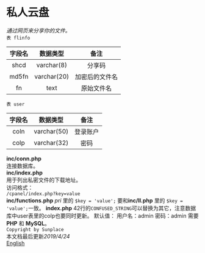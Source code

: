 # 私人云盘  
*通过网页来分享你的文件。*    
`表 flinfo`

|字段名|数据类型|备注|
|:---:|:---:|:---:|
|shcd|varchar(8)|分享码|
|md5fn|varchar(20)|加密后的文件名|
|fn|text|原始文件名|

`表 user`  

|字段名|数据类型|备注|
|:---:|:---:|:---:|
|coln|varchar(50)|登录账户|
|colp|varchar(32)|密码|

**inc/conn.php**   
连接数据库。    
**inc/index.php**    
用于列出私密文件的下载地址。  
访问格式：  
`/cpanel/index.php?key=value`  
**inc/functions.php** *pri* 里的 `$key = 'value';` 要和**inc/ll.php** 里的 `$key = 'value';`一致。
**index.php**
42行的`CONFUSED_STRING`可以替换为其它，注意数据库中user表里的colp也要同时更新。
默认值：
用户名：admin
密码：admin
需要 **PHP** 和 **MySQL**。    
`Copyright by Sunplace`    
本文档最后更新*2019/4/24*    
[English](README.md) 